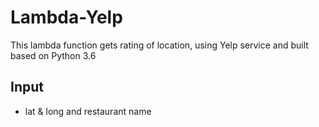 # Lambda-Yelp

This lambda function gets rating of location, using Yelp service and built based on Python 3.6

## Input 
- lat & long and restaurant name

